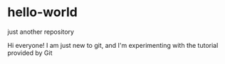 # hello-world
just another repository

Hi everyone! 
I am just new to git, and I'm experimenting with the tutorial provided by Git
